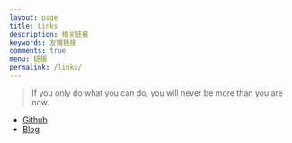 ```yaml
---
layout: page
title: Links
description: 相关链接
keywords: 友情链接
comments: true
menu: 链接
permalink: /links/
---
```


> If you only do what you can do, you will never be more than you are now.

* [Github](https://github.com/senspace)
* [Blog](http://senspace.github.io)


